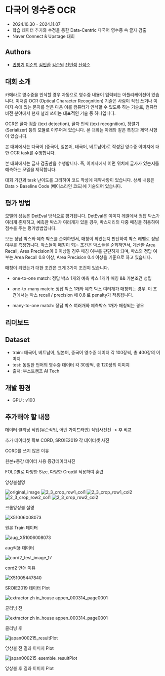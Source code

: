 
# 다국어 영수증 OCR
- 2024.10.30 - 2024.11.07 
- 학습 데이터 추가와 수정을 통한 Data-Centric 다국어 영수증 속 글자 검출
- Naver Connect & Upstage 대회 

## Authors

- [민창기](https://github.com/min000914)  [이준학](https://github.com/danlee0113)  [김민환](https://github.com/alsghks1066)  [김준원](https://github.com/KimJunWon98)  [전인석](https://github.com/inDseok)  [신석준](https://github.com/SeokjunShin)



## 대회 소개
카메라로 영수증을 인식할 경우 자동으로 영수증 내용이 입력되는 어플리케이션이 있습니다. 이처럼 OCR (Optical Character Recognition) 기술은 사람이 직접 쓰거나 이미지 속에 있는 문자를 얻은 다음 이를 컴퓨터가 인식할 수 있도록 하는 기술로, 컴퓨터 비전 분야에서 현재 널리 쓰이는 대표적인 기술 중 하나입니다.

OCR은 글자 검출 (text detection), 글자 인식 (text recognition), 정렬기 (Serializer) 등의 모듈로 이루어져 있습니다. 본 대회는 아래와 같은 특징과 제약 사항이 있습니다.

본 대회에서는 다국어 (중국어, 일본어, 태국어, 베트남어)로 작성된 영수증 이미지에 대한 OCR task를 수행합니다.

본 대회에서는 글자 검출만을 수행합니다. 즉, 이미지에서 어떤 위치에 글자가 있는지를 예측하는 모델을 제작합니다.

대회 기간과 task 난이도를 고려하여 코드 작성에 제약사항이 있습니다. 상세 내용은 Data > Baseline Code (베이스라인 코드)에 기술되어 있습니다.


## 평가 방법

모델의 성능은 DetEval 방식으로 평가됩니다. DetEval은 이미지 레벨에서 정답 박스가 여러개 존재하고, 예측한 박스가 여러개가 있을 경우, 박스끼리의 다중 매칭을 허용하여 점수를 주는 평가방법입니다.

모든 정답 박스와 예측 박스를 순회하면서, 매칭이 되었는지 판단하여 박스 레벨로 정답 여부를 측정합니다. 박스들이 매칭이 되는 조건은 박스들을 순회하면서, 계산한 Area Recall, Area Precision이 0 이상일 경우 매칭 여부를 판단하게 되며, 박스의 정답 여부는 Area Recall 0.8 이상, Area Precision 0.4 이상을 기준으로 하고 있습니다.

매칭이 되었는가 대한 조건은 크게 3가지 조건이 있습니다.

- one-to-one match: 정답 박스 1개와 예측 박스 1개가 매칭 && 기본조건 성립

- one-to-many match: 정답 박스 1개와 예측 박스 여러개가 매칭되는 경우. 이 조건에서는 박스 recall / precision 에 0.8 로 penalty가 적용됩니다.

- many-to-one match: 정답 박스 여러개와 예측박스 1개가 매칭되는 경우


## 리더보드 
## Dataset

- train: 태국어, 베트남어, 일본어, 중국어 영수증 데이터 각 100장씩, 총 400장의 이미지
- test: 동일한 언어의 영수증 데이터 각 30장씩, 총 120장의 이미지
- 출처: 부스트캠프 AI Tech 

## 개발 환경

- GPU : v100


## 추가해야 할 내용

데이터 클리닝 작업(무슨작업, 어떤 가이드라인)
작업사진전 -> 후 비교

추가 데이터셋 확보
CORD, SROIE2019
각 데이터셋 사진

CORD를 쓰지 않은 이유

원본+증강 데이터 사용
증강데이터사진

FOLD별로 다양한 Size, 다양한 Crop을 적용하여 훈련

앙상블설명


![original_image](https://github.com/user-attachments/assets/0d74a046-dd83-439d-8940-6a0ac3ef1adf)
![2_3_crop_row1_col1](https://github.com/user-attachments/assets/193527de-e44d-481c-9e88-dd432e7a1c52)
![2_3_crop_row1_col2](https://github.com/user-attachments/assets/bcc699ef-95e6-476b-8893-7cee0b753eec)
![2_3_crop_row2_col1](https://github.com/user-attachments/assets/b3e79bd6-7971-4684-8908-4d3afa2f5170)
![2_3_crop_row2_col2](https://github.com/user-attachments/assets/15cbbe73-b8c2-4055-aa29-86c94cbfa9a6)

크롭앙상블 설명




![X51006008073](https://github.com/user-attachments/assets/3687e95f-6b17-413e-8f4b-77b401e5406d)

원본 Train 데이터



![aug_X51006008073](https://github.com/user-attachments/assets/e19de2fa-7fd8-4ac3-981f-984971e4e462)

aug적용 데이터



![cord2_test_image_17](https://github.com/user-attachments/assets/a0be4b86-18d3-4cdb-9297-a3b043c0a9e3)

cord2 안쓴 이유



![X51005447840](https://github.com/user-attachments/assets/ba7ea5ab-ecfa-4a86-84f7-db160bb12edc)

SROIE2019 데이터 Plot



![extractor zh in_house appen_000314_page0001](https://github.com/user-attachments/assets/47f73f9a-78f7-4597-8119-ff342c756395)

클리닝 전



![extractor zh in_house appen_000314_page0001](https://github.com/user-attachments/assets/c54c130f-1b01-4657-a721-b91ced474200)

클리닝 후



![japan000215_resultPlot](https://github.com/user-attachments/assets/0d51e3bf-f30e-493c-b84f-fb885f364ebe)

앙상블 전 결과 이미지 Plot




![japan000215_esemble_resultPlot](https://github.com/user-attachments/assets/9593a91b-f08b-4bf2-9db0-b872974d0b28)

앙상블 후 결과 이미지 Plot


